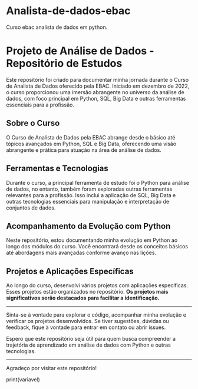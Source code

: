 # Analista-de-dados-ebac
Curso ebac analista de dados em python.

# Projeto de Análise de Dados - Repositório de Estudos

Este repositório foi criado para documentar minha jornada durante o Curso de Analista de Dados oferecido pela EBAC. Iniciado em dezembro de 2022, o curso proporcionou uma imersão abrangente no universo da análise de dados, com foco principal em Python, SQL, Big Data e outras ferramentas essenciais para a profissão.

## Sobre o Curso

O Curso de Analista de Dados pela EBAC abrange desde o básico até tópicos avançados em Python, SQL e Big Data, oferecendo uma visão abrangente e prática para atuação na área de análise de dados.

## Ferramentas e Tecnologias

Durante o curso, a principal ferramenta de estudo foi o Python para análise de dados, no entanto, também foram exploradas outras ferramentas relevantes para a profissão. Isso inclui a aplicação de SQL, Big Data e outras tecnologias essenciais para manipulação e interpretação de conjuntos de dados.

## Acompanhamento da Evolução com Python

Neste repositório, estou documentando minha evolução em Python ao longo dos módulos do curso. Você encontrará desde os conceitos básicos até abordagens mais avançadas conforme avanço nas lições.

## Projetos e Aplicações Específicas

Ao longo do curso, desenvolvi vários projetos com aplicações específicas. Esses projetos estão organizados no repositório. **Os projetos mais significativos serão destacados para facilitar a identificação.**

---

Sinta-se à vontade para explorar o código, acompanhar minha evolução e verificar os projetos desenvolvidos. Se tiver sugestões, dúvidas ou feedback, fique à vontade para entrar em contato ou abrir issues. 

Espero que este repositório seja útil para quem busca compreender a trajetória de aprendizado em análise de dados com Python e outras tecnologias.

---

Agradeço por visitar este repositório!

print(variavel)
